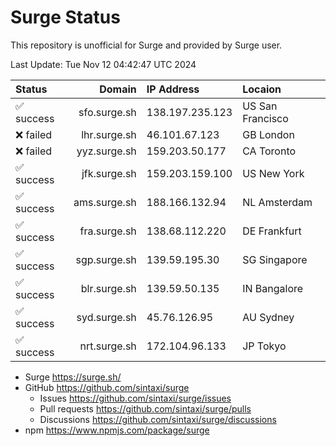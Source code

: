 # Surge Status

This repository is unofficial for Surge and provided by Surge user.

Last Update: Tue Nov 12 04:42:47 UTC 2024

|Status|Domain|IP Address|Locaion|
|:-----|-----:|:---------|:------|
|✅ success|sfo.surge.sh|138.197.235.123|US San Francisco|
|❌ failed |lhr.surge.sh|46.101.67.123|GB London|
|❌ failed |yyz.surge.sh|159.203.50.177|CA Toronto|
|✅ success|jfk.surge.sh|159.203.159.100|US New York|
|✅ success|ams.surge.sh|188.166.132.94|NL Amsterdam|
|✅ success|fra.surge.sh|138.68.112.220|DE Frankfurt|
|✅ success|sgp.surge.sh|139.59.195.30|SG Singapore|
|✅ success|blr.surge.sh|139.59.50.135|IN Bangalore|
|✅ success|syd.surge.sh|45.76.126.95|AU Sydney|
|✅ success|nrt.surge.sh|172.104.96.133|JP Tokyo|

- Surge <https://surge.sh/>
- GitHub <https://github.com/sintaxi/surge>
     - Issues <https://github.com/sintaxi/surge/issues>
     - Pull requests <https://github.com/sintaxi/surge/pulls>
     - Discussions <https://github.com/sintaxi/surge/discussions>
- npm <https://www.npmjs.com/package/surge>
